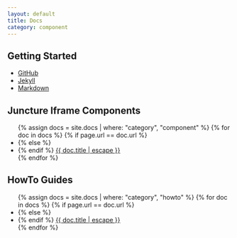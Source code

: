 ```yaml
---
layout: default
title: Docs
category: component
---
```


## Getting Started

- [GitHub]({{site.baseurl}}/docs/github)
- [Jekyll]({{site.baseurl}}/docs/jekyll)
- [Markdown]({{site.baseurl}}/docs/markdown)

## Juncture Iframe Components
<ul>
{% assign docs = site.docs | where: "category", "component" %}
{% for doc in docs %}
  {% if page.url == doc.url %}
    <li class="active" data-path="{{site.baseurl}}{{doc.url}}">
  {% else %}
     <li data-path="{{site.baseurl}}{{doc.url}}">
  {% endif %}
    <a href="{{site.baseurl}}{{doc.url}}">
      {{ doc.title | escape }}
    </a>
  </li>
{% endfor %}
</ul>

## HowTo Guides
<ul>
{% assign docs = site.docs | where: "category", "howto" %}
{% for doc in docs %}
  {% if page.url == doc.url %}
    <li class="active" data-path="{{site.baseurl}}{{doc.url}}">
  {% else %}
     <li data-path="{{site.baseurl}}{{doc.url}}">
  {% endif %}
    <a href="{{site.baseurl}}{{doc.url}}">
      {{ doc.title | escape }}
    </a>
  </li>
{% endfor %}
</ul>